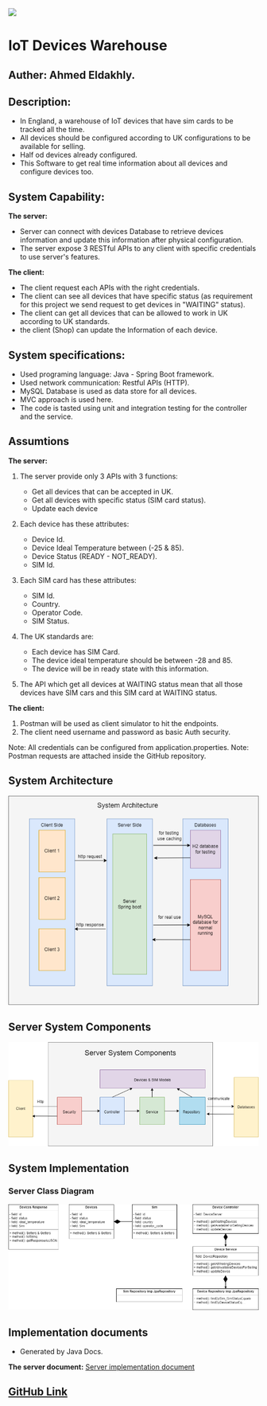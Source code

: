 <img src="ReadmeResources/forestForecast.jpg">

# IoT Devices Warehouse

## Auther: Ahmed Eldakhly.

## Description:
- In England, a warehouse of IoT devices that have sim cards to be tracked all the time.
- All devices should be configured according to UK configurations to be available for selling.
- Half od devices already configured.
- This Software to get real time information about all devices and configure devices too.
## System Capability:
**The server:**
- Server can connect with devices Database to retrieve devices information and update this information after physical configuration.
- The server expose 3 RESTful APIs to any client with specific credentials to use server's features.

**The client:**
- The client request each APIs with the right credentials.
- The client can see all devices that have specific status (as requirement for this project we send request to get devices in "WAITING" status).
- The client can get all devices that can be allowed to work in UK according to UK standards.
- the client (Shop) can update the Information of each device.

## System specifications:
- Used programing language: Java - Spring Boot framework.
- Used network communication: Restful APIs (HTTP).
- MySQL Database is used as data store for all devices.
- MVC approach is used here.
- The code is tasted using unit and integration testing for the controller and the service.

## Assumtions
**The server:**

1. The server provide only 3 APIs with 3 functions:
   - Get all devices that can be accepted in UK.
   - Get all devices with specific status (SIM card status).
   - Update each device 

2. Each device has these attributes:
   - Device Id.
   - Device Ideal Temperature between (-25 & 85).
   - Device Status (READY - NOT_READY).
   - SIM Id.

3. Each SIM card has these attributes:
   - SIM Id.
   - Country.
   - Operator Code.
   - SIM Status.

4. The UK standards are:
   - Each device has SIM Card.
   - The device ideal temperature should be between -28 and 85.
   - The device will be in ready state with this information.

5. The API which get all devices at WAITING status mean that all those devices have SIM cars and this SIM card at WAITING status.

**The client:**

1. Postman will be used as client simulator to hit the endpoints.
2. The client need username and password as basic Auth security.

Note: All credentials can be configured from application.properties.
Note: Postman requests are attached inside the GitHub repository.
## System Architecture
<img src="ReadmeAssets/system_srchitecture.png">

## Server System Components
<img src="ReadmeAssets/server_components.png">

## System Implementation
### Server Class Diagram
<img src="ReadmeAssets/class_diagram.png">

## Implementation documents

- Generated by Java Docs.

**The server document:**
[Server implementation document](JavaDocs/index.html)

## [GitHub Link](https://github.com/Ahmed-Eldakhly/device-tracking-iot)